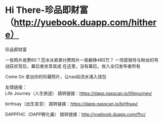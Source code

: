 # Hi There-珍品即财富（http://yuebook.duapp.com/hithere）

珍品即财富

一张照片收费60？范冰冰弟弟付费照片一夜躺挣480万？
一场营销号与粉丝的骂战狂欢背后，幕后者坐享其成
在这里，没有幕后，收入全归发布者所有

Come On
拿出你的珍藏照片，让nas如流水涌入钱包


友情链接：<br>
Life Journey（人生旅途）
跳转链接：https://dapp.nasscan.io/lifejourney/

birthsay（出生宣言）
跳转链接：https://dapp.nasscan.io/birthsay/

DAPPFHC（DAPP孵化巢）
跳转链接：http://yuebook.duapp.com/fhc/
